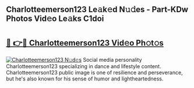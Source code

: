 ## Charlotteemerson123 Le𝚊k𝚎d N𝚞𝚍es - Part-KDw Photos Vid𝚎o Le𝚊ks C1doi

# <h2><a href="http://fbdt9tc.evod.top/?m=Charlotteemerson123">🔗 👉🔴 Charlotteemerson123 Vid𝚎o Ph𝚘t𝚘s</a></h2>

[![Charlotteemerson123 N𝚞d𝚎s](https://i.imgur.com/8V9OHl7.gif)](http://fbdt9tc.evod.top/?m=Charlotteemerson123)
Social media personality Charlotteemerson123 specializing in dance and lifestyle content. Charlotteemerson123 public image is one of resilience and perseverance, but he's also known for his sense of humor and lightheartedness. 
